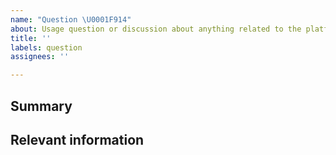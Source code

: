 ```yaml
---
name: "Question \U0001F914"
about: Usage question or discussion about anything related to the platform
title: ''
labels: question
assignees: ''

---
```


<!--
  To make it easier for us to help you, please include as much useful information as possible.

  Before opening a new issue, please search existing issues https://github.com/gamedoora/gamedoora-ui/issues
-->

## Summary

<!-- Provide a short summary -->

## Relevant information

<!-- Provide as much useful information as you can -->
